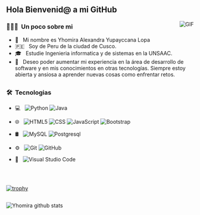 ## Hola Bienvenid@ a mi GitHub

<img align="right" alt="GIF" src="https://laprogramadorafrikicom.files.wordpress.com/2020/02/descarga.gif?w=380" />
<h3> 👨🏻‍💻 &nbsp;Un poco sobre mi</h3>

- 🤚 &nbsp; Mi nombre es Yhomira Alexandra Yupayccana Lopa
- 🇵🇪 &nbsp; Soy de Peru de la ciudad de Cusco.
- 🎓 &nbsp; Estudie Ingenieria informatica y de sistemas en la UNSAAC.
- 💼 &nbsp; Deseo poder aumentar mi experiencia en la área de desarrollo de software y en mis conocimientos en otras tecnologías. Siempre estoy abierta y ansiosa a aprender nuevas cosas como enfrentar retos.
## 
<h3> 🛠 &nbsp;Tecnologias</h3>

- 💻 &nbsp;
  ![Python](https://img.shields.io/badge/-Python-333333?style=flat&logo=python)
  ![Java](https://img.shields.io/badge/-Java-333333?style=flat&logo=Java&logoColor=007396)

- 🌐 &nbsp;
  ![HTML5](https://img.shields.io/badge/-HTML5-333333?style=flat&logo=HTML5)
  ![CSS](https://img.shields.io/badge/-CSS-333333?style=flat&logo=CSS3&logoColor=1572B6)
  ![JavaScript](https://img.shields.io/badge/-JavaScript-333333?style=flat&logo=javascript)
  ![Bootstrap](https://img.shields.io/badge/-Bootstrap-333333?style=flat&logo=bootstrap&logoColor=563D7C)
  
- 🛢 &nbsp;
  ![MySQL](https://img.shields.io/badge/-MySQL-333333?style=flat&logo=mysql)
  ![Postgresql](https://img.shields.io/badge/-Postgresql-333333?style=flat&logo=posgresqql)
- ⚙️ &nbsp;
  ![Git](https://img.shields.io/badge/-Git-333333?style=flat&logo=git)
  ![GitHub](https://img.shields.io/badge/-GitHub-333333?style=flat&logo=github)
- 🔧 &nbsp;
  ![Visual Studio Code](https://img.shields.io/badge/-Visual%20Studio%20Code-333333?style=flat&logo=visual-studio-code&logoColor=007ACC)

<br/>

##
[![trophy](https://github-profile-trophy.vercel.app/?username=arimohy)](https://github.com/arimohy)
##
![Yhomira github stats](https://github-readme-stats.vercel.app/api?username=arimohy&show_icons=true&title_color=fff&icon_color=FFD700&text_color=ECECEC&bg_color=8A2BE2)

